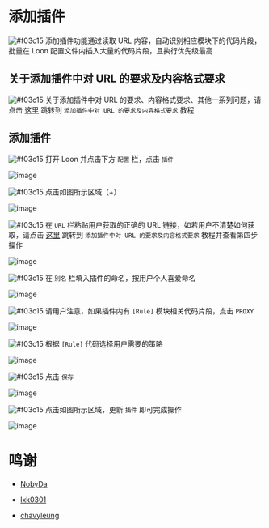 # 添加插件

![#f03c15](https://placehold.it/15/f03c15/000000?text=+) 添加插件功能通过读取 URL 内容，自动识别相应模块下的代码片段，批量在 Loon 配置文件内插入大量的代码片段，且执行优先级最高

## 关于添加插件中对 URL 的要求及内容格式要求

![#f03c15](https://placehold.it/15/f03c15/000000?text=+) 关于添加插件中对 URL 的要求、内容格式要求、其他一系列问题，请点击 [这里](https://github.com/TiyNa/LoonManual/blob/main/Plus/Plugin_Format.md) 跳转到 `添加插件中对 URL 的要求及内容格式要求` 教程

## 添加插件

![#f03c15](https://placehold.it/15/f03c15/000000?text=+) 打开 Loon 并点击下方 `配置` 栏，点击 `插件`

![image](https://raw.githubusercontent.com/TiyNa/LoonManualimg/main/Plus/Plugin.jpg)

![#f03c15](https://placehold.it/15/f03c15/000000?text=+) 点击如图所示区域（+）

![image](https://raw.githubusercontent.com/TiyNa/LoonManualimg/main/Plus/Plugin_1.jpg)

![#f03c15](https://placehold.it/15/f03c15/000000?text=+) 在 `URL` 栏粘贴用户获取的正确的 URL 链接，如若用户不清楚如何获取，请点击 [这里](https://github.com/TiyNa/LoonManual/blob/main/Plus/Plugin_Format.md) 跳转到 `添加插件中对 URL 的要求及内容格式要求` 教程并查看第四步操作

![image](https://raw.githubusercontent.com/TiyNa/LoonManualimg/main/Plus/Plugin_2.jpg)

![#f03c15](https://placehold.it/15/f03c15/000000?text=+) 在 `别名` 栏填入插件的命名，按用户个人喜爱命名

![image](https://raw.githubusercontent.com/TiyNa/LoonManualimg/main/Plus/Plugin_3.jpg)

![#f03c15](https://placehold.it/15/f03c15/000000?text=+) 请用户注意，如果插件内有 `[Rule]` 模块相关代码片段，点击 `PROXY` 

![image](https://raw.githubusercontent.com/TiyNa/LoonManualimg/main/Plus/Plugin_4.jpg)

![#f03c15](https://placehold.it/15/f03c15/000000?text=+) 根据 `[Rule]` 代码选择用户需要的策略

![image](https://raw.githubusercontent.com/TiyNa/LoonManualimg/main/Plus/Plugin_5.jpg)

![#f03c15](https://placehold.it/15/f03c15/000000?text=+) 点击 `保存`

![image](https://raw.githubusercontent.com/TiyNa/LoonManualimg/main/Plus/Plugin_6.jpg)

![#f03c15](https://placehold.it/15/f03c15/000000?text=+) 点击如图所示区域，更新 `插件` 即可完成操作

![image](https://raw.githubusercontent.com/TiyNa/LoonManualimg/main/Plus/Plugin_7.jpg)

# 鸣谢

- [NobyDa](https://github.com/NobyDa/Script/blob/master/JD-DailyBonus/JD_DailyBonus.js)

- [lxk0301](https://github.com/lxk0301/scripts/blob/master/jd_fruit.js)

- [chavyleung](https://github.com/chavyleung/scripts/tree/master/wmmeituan)
